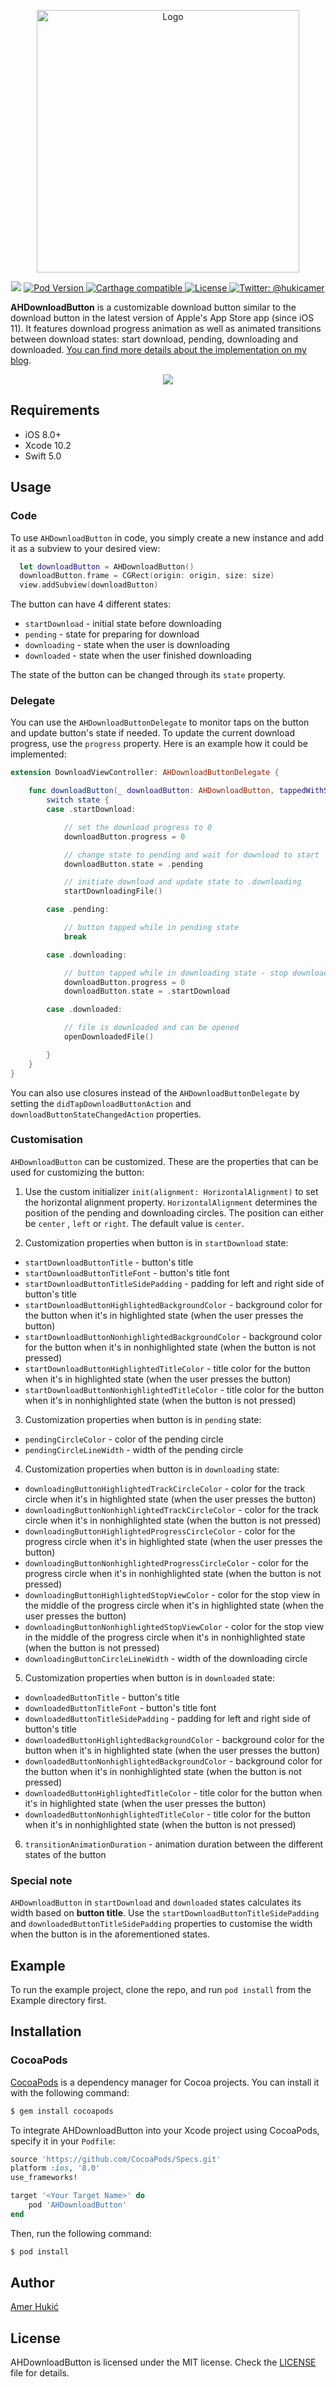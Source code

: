 <p align="center">
<img src="https://raw.githubusercontent.com/amerhukic/AHDownloadButton/master/Logo.png" width="420" max-width="80%" alt="Logo" />
</p>

<p align="center">
    <img src="https://img.shields.io/badge/Swift-5.0-orange.svg" />
    <a href="https://cocoapods.org/pods/AHDownloadButton">
        <img src="https://img.shields.io/cocoapods/v/AHDownloadButton.svg?style=flat" alt="Pod Version">
    </a>
    <a href="https://github.com/Carthage/Carthage">
        <img src="https://img.shields.io/badge/Carthage-compatible-4BC51D.svg?style=flat" alt="Carthage compatible">
    </a>
    <a href="">
        <img src="https://img.shields.io/badge/Licence-MIT-green.svg" alt="License">
    </a>
    <a href="https://twitter.com/hukicamer">
        <img src="https://img.shields.io/badge/contact-%40hukicamer-blue.svg?style=flat" alt="Twitter: @hukicamer" />
    </a>
</p>

**AHDownloadButton** is a customizable download button similar to the download button in the latest version of Apple's App Store app (since iOS 11).
It features download progress animation as well as animated transitions between download states: start download, pending, downloading and downloaded. [You can find more details about the implementation on my blog](https://amerhukic.com/replicating-app-store-download-button).

<p align="center"><img src="https://raw.githubusercontent.com/amerhukic/AHDownloadButton/master/Demo.gif"/>
</p>

## Requirements

- iOS 8.0+
- Xcode 10.2
- Swift 5.0

## Usage

### Code
To use `AHDownloadButton` in code, you simply create a new instance and add it as a subview to your desired view:
```swift
  let downloadButton = AHDownloadButton()
  downloadButton.frame = CGRect(origin: origin, size: size)
  view.addSubview(downloadButton)
```
The button can have 4 different states:
- `startDownload` - initial state before downloading
- `pending` - state for preparing for download
- `downloading` - state when the user is downloading
- `downloaded` - state when the user finished downloading

The state of the button can be changed through its `state` property.

### Delegate
You can use the `AHDownloadButtonDelegate` to monitor taps on the button and update button's state if needed. To update the current download progress, use the `progress` property. Here is an example how it could be implemented:  

```swift
extension DownloadViewController: AHDownloadButtonDelegate {

    func downloadButton(_ downloadButton: AHDownloadButton, tappedWithState state: AHDownloadButton.State)
        switch state {
        case .startDownload:

            // set the download progress to 0
            downloadButton.progress = 0

            // change state to pending and wait for download to start
            downloadButton.state = .pending

            // initiate download and update state to .downloading
            startDownloadingFile()

        case .pending:

            // button tapped while in pending state
            break

        case .downloading:

            // button tapped while in downloading state - stop downloading
            downloadButton.progress = 0
            downloadButton.state = .startDownload

        case .downloaded:

            // file is downloaded and can be opened
            openDownloadedFile()

        }
    }
}
```

You can also use closures instead of the `AHDownloadButtonDelegate` by setting the `didTapDownloadButtonAction` and `downloadButtonStateChangedAction` properties.

### Customisation

`AHDownloadButton` can be customized. These are the properties that can be used for customizing the button:

1.  Use the custom initializer  `init(alignment: HorizontalAlignment)` to set the horizontal alignment property. `HorizontalAlignment` determines the position of the pending and downloading circles. The position can either be  `center` , `left` or `right`. The default value is `center`.


2. Customization properties when button is in `startDownload` state:

  - `startDownloadButtonTitle` - button's title
  - `startDownloadButtonTitleFont` - button's title font
  - `startDownloadButtonTitleSidePadding` - padding for left and right side of button's title
  - `startDownloadButtonHighlightedBackgroundColor` - background color for the button when it's in highlighted state (when the user presses the button)
  - `startDownloadButtonNonhighlightedBackgroundColor` - background color for the button when it's in nonhighlighted state (when the button is not pressed)
  - `startDownloadButtonHighlightedTitleColor` - title color for the button when it's in highlighted state (when the user presses the button)
  - `startDownloadButtonNonhighlightedTitleColor` - title color for the button when it's in nonhighlighted state (when the button is not pressed)


3. Customization properties when button is in `pending` state:

  - `pendingCircleColor` - color of the pending circle
  - `pendingCircleLineWidth` - width of the pending circle


4. Customization properties when button is in `downloading` state:

  - `downloadingButtonHighlightedTrackCircleColor` - color for the track circle when it's in highlighted state (when the user presses the button)
  - `downloadingButtonNonhighlightedTrackCircleColor` - color for the track circle when it's in nonhighlighted state (when the button is not pressed)
  - `downloadingButtonHighlightedProgressCircleColor` - color for the progress circle when it's in highlighted state (when the user presses the button)
  - `downloadingButtonNonhighlightedProgressCircleColor` - color for the progress circle when it's in nonhighlighted state (when the button is not pressed)
  - `downloadingButtonHighlightedStopViewColor` - color for the stop view in the middle of the progress circle when it's in highlighted state (when the user presses the button)
  - `downloadingButtonNonhighlightedStopViewColor` - color for the stop view in the middle of the progress circle when it's in nonhighlighted state (when the button is not pressed)
  - `downloadingButtonCircleLineWidth` -  width of the downloading circle


5. Customization properties when button is in `downloaded` state:

  - `downloadedButtonTitle` - button's title
  - `downloadedButtonTitleFont` - button's title font
  - `downloadedButtonTitleSidePadding` - padding for left and right side of button's title
  - `downloadedButtonHighlightedBackgroundColor` - background color for the button when it's in highlighted state (when the user presses the button)
  - `downloadedButtonNonhighlightedBackgroundColor` - background color for the button when it's in nonhighlighted state (when the button is not pressed)
  - `downloadedButtonHighlightedTitleColor` - title color for the button when it's in highlighted state (when the user presses the button)
  - `downloadedButtonNonhighlightedTitleColor` - title color for the button when it's in nonhighlighted state (when the button is not pressed)
  
6. `transitionAnimationDuration` - animation duration between the different states of the button
  
### Special note

`AHDownloadButton` in `startDownload` and `downloaded` states calculates its width based on **button title**. Use the `startDownloadButtonTitleSidePadding` and `downloadedButtonTitleSidePadding` properties to customise the width when the button is in the aforementioned states.

## Example

To run the example project, clone the repo, and run `pod install` from the Example directory first.

## Installation

### CocoaPods

[CocoaPods](https://cocoapods.org) is a dependency manager for Cocoa projects. You can install it with the following command:

```bash
$ gem install cocoapods
```

To integrate AHDownloadButton into your Xcode project using CocoaPods, specify it in your `Podfile`:

```ruby
source 'https://github.com/CocoaPods/Specs.git'
platform :ios, '8.0'
use_frameworks!

target '<Your Target Name>' do
    pod 'AHDownloadButton'
end
```

Then, run the following command:

```bash
$ pod install
```

## Author

[Amer Hukić](https://amerhukic.com)

## License

AHDownloadButton is licensed under the MIT license. Check the [LICENSE](LICENSE) file for details.
